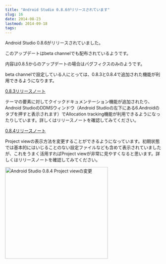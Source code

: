 ```yaml
---
title: "Android Studio 0.8.6がリリースされています"
slug: 16
date: 2014-08-23
lastmod: 2014-09-18
tags: 
---
```


Android Studio 0.8.6がリリースされていました。

このアップデートはbeta channelでも配布されているようです。

内容は0.8.5からのアップデートの場合はバグフィクスのみのようです。

beta channelで設定している人にとっては、0.8.3と0.8.4で追加された機能が利用できるようになります。

<a href="http://tools.android.com/recent/androidstudio083released">0.8.3リリースノート</a>

テーマの要素に対してクイックドキュメンテーション機能が追加されたり、Android StudioのDDMSウィンドウ（Android Studioの左下にある6.Androidのタブを押すと表示されます）でAllocation tracking機能が利用できるようになったりしています。詳しくはリリースノートを確認してみてください。

<a href="http://tools.android.com/recent/androidstudio084released">0.8.4リリースノート</a>

Project viewの表示方法を変更することができるようになっています。初期状態では基本的にはいじることのない設定ファイルなども含めて表示されていましたが、これをうまく活用すればProject viewが非常に見やすくなると思います。詳しくはリリースノートを確認してみてください。

<img src="https://android.gcreate.jp/wp-content/uploads/2014/08/androidstudio084projectview.jpg" alt="Android Studio 0.8.4 Project viewの変更" title="androidstudio084projectview.jpg" border="0" width="331" height="296" />


  